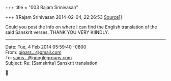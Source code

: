 +++
title = "003 Rajam Srinivasan"

+++
[[Rajam Srinivasan	2014-02-04, 22:26:53 [Source](https://groups.google.com/g/samskrita/c/tLYBQ26fLuM)]]



Could you post the info on where I can find the English translation of the said Sanskrit verses. THANK YOU VERY KIINDLY.  
  

------------------------------------------------------------------------

Date: Tue, 4 Feb 2014 05:59:40 -0800  
From: [pipars...@gmail.com]()  
To: [sams...@googlegroups.com]()  
Subject: Re: \[Samskrita\] Sanskrit translation



